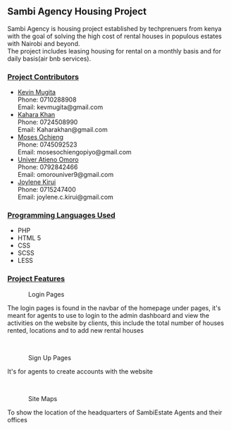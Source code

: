 <h2>Sambi Agency Housing Project</h2>
<p>Sambi Agency is housing project established by techprenuers from kenya with the goal of solving the high cost of rental houses in populous estates with Nairobi and beyond. <br>
The project includes leasing housing for rental on a monthly basis and for daily basis(air bnb services).
</p>

<h3><u>Project Contributors</u></h3>
<ul><li><a href="https://github.com/Kay-raph">Kevin Mugita</a><br>Phone: 0710288908 <br> Email: kevmugita@gmail.com
</li>
<li><a href="https://github.com/Kaharakhan">Kahara Khan</a><br> Phone: 0724508990 <br> Email: Kaharakhan@gmail.com
</li>
<li><a href="https://github.com/MosesOchieng">Moses Ochieng</a><br> Phone: 0745092523<br> Email: mosesochiengopiyo@gmail.com
</li>
<li><a href = "https://github.com/Univer4219">Univer Atieno Omoro</a><br> Phone: 0792842466<br> Email: omorouniver9@gmail.com
</li>
  <li><a href ="">Joylene Kirui</a><br> Phone: 0715247400<br> Email: joylene.c.kirui@gmail.com
  </li>
</ul>
<u><h3>Programming Languages Used</h3></u>
<ul><li>PHP</li>
<li>HTML 5</li>
<li>CSS</li>
<li>SCSS</li>
<li>LESS</li>
</ul>
<h3><u>Project Features</u></h3>
<ul><ol>Login Pages</ol></ul>
<p>The login pages is found in the navbar of the homepage under pages, it's meant for agents to use to login to the admin dashboard and view the activities on the website by clients, this include the total number of houses rented, locations and to add new rental houses</p><br>
<ul><ol>Sign Up Pages</ol></ul>
<p>It's for agents to create accounts with the website</p>
<br>
<ul><ol>Site Maps</ol></ul>
<p>To show the location of the headquarters of SambiEstate Agents and their offices</p><br>
